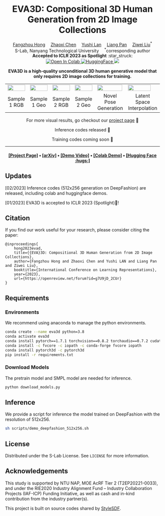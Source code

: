 <div align="center">

<h1>EVA3D: Compositional 3D Human Generation from 2D Image Collections</h1>

<div>
    <a href='https://hongfz16.github.io/' target='_blank'>Fangzhou Hong</a>&emsp;
    <a href='https://frozenburning.github.io/' target='_blank'>Zhaoxi Chen</a>&emsp;
    <a href='https://github.com/NIRVANALAN' target='_blank'>Yushi Lan</a>&emsp;
    <a href='https://scholar.google.com/citations?user=lSDISOcAAAAJ&hl=zh-CN' target='_blank'>Liang Pan</a>&emsp;
    <a href='https://liuziwei7.github.io/' target='_blank'>Ziwei Liu</a><sup>*</sup>
</div>
<div>
    S-Lab, Nanyang Technological University&emsp; <sup>*</sup>corresponding author
</div>

<div>
    <strong>Accepted to ICLR 2023 as Spotlight</strong> :star_struck:
</div>

<div>
<a target="_blank" href="https://colab.research.google.com/github/hongfz16/EVA3D/blob/main/notebook/EVA3D_Demo.ipynb">
  <img src="https://colab.research.google.com/assets/colab-badge.svg" alt="Open In Colab"/>
</a>
<a target="_blank" href="https://huggingface.co/spaces/hongfz16/EVA3D">
  <img src="https://img.shields.io/badge/Demo-%F0%9F%A4%97%20Hugging%20Face-blue" alt="HuggingFace"/>
</a>
<a href="https://hits.seeyoufarm.com"><img src="https://hits.seeyoufarm.com/api/count/incr/badge.svg?url=https%3A%2F%2Fgithub.com%2Fhongfz16%2FEVA3D&count_bg=%2379C83D&title_bg=%23555555&icon=&icon_color=%23E7E7E7&title=hits&edge_flat=false"/></a>
</div>

<strong>EVA3D is a high-quality unconditional 3D human generative model that only requires 2D image collections for training.</strong>

<table>
<tr>
    <td><img src="assets/0032_rgb.gif" width="100%"/></td>
    <td><img src="assets/0032_geo.gif" width="100%"/></td>
    <td><img src="assets/0067_rgb.gif" width="100%"/></td>
    <td><img src="assets/0067_geo.gif" width="100%"/></td>
    <td><img src="assets/0021_rgb_dancing.gif" width="98%"/></td>
    <td><img src="assets/0001_rgb_interpolation.gif" width="88%"/></td>
</tr>
<tr>
    <td align='center' width='14%'>Sample 1 RGB</td>
    <td align='center' width='14%'>Sample 1 Geo</td>
    <td align='center' width='14%'>Sample 2 RGB</td>
    <td align='center' width='14%'>Sample 2 Geo</td>
    <td align='center' width='19%'>Novel Pose Generation</td>
    <td align='center' width='19%'>Latent Space Interpolation</td>
</tr>
</table>

For more visual results, go checkout our <a href="https://hongfz16.github.io/projects/EVA3D.html" target="_blank">project page</a> :open_book:

<!-- This repository will contain the official implementation of _EVA3D: Compositional 3D Human Generation from 2D Image Collections_. -->
Inference codes released :hugs:

Training codes coming soon :beers:

---

<h4 align="center">
  <a href="https://hongfz16.github.io/projects/EVA3D.html" target='_blank'>[Project Page]</a> •
  <a href="https://arxiv.org/abs/2210.04888" target='_blank'>[arXiv]</a> •
  <a href="https://youtu.be/JNV0FJ0aDWM" target='_blank'>[Demo Video]</a> •
  <a href="https://colab.research.google.com/drive/1k6-Sc_EsIT292hNgu-7haC5ghggImQ7f?usp=sharing" target='_blank'>[Colab Demo]</a> •
  <a href="" target='_blank'>[Hugging Face :hugs:]</a>
</h4>

</div>

## Updates
[02/2023] Inference codes (512x256 generation on DeepFashion) are released, including colab and huggingface demos.

[01/2023] EVA3D is accepted to ICLR 2023 (Spotlight):partying_face:!

## Citation
If you find our work useful for your research, please consider citing the paper:
```
@inproceedings{
    hong2023evad,
    title={{EVA}3D: Compositional 3D Human Generation from 2D Image Collections},
    author={Fangzhou Hong and Zhaoxi Chen and Yushi LAN and Liang Pan and Ziwei Liu},
    booktitle={International Conference on Learning Representations},
    year={2023},
    url={https://openreview.net/forum?id=g7U9jD_2CUr}
}
```

## Requirements

### Environments

We recommend using anaconda to manage the python environments.

```bash
conda create --name eva3d python=3.8
conda activate eva3d
conda install pytorch==1.7.1 torchvision==0.8.2 torchaudio==0.7.2 cudatoolkit=10.1 -c pytorch
conda install -c fvcore -c iopath -c conda-forge fvcore iopath
conda install pytorch3d -c pytorch3d
pip install -r requirements.txt
```

### Download Models

The pretrain model and SMPL model are needed for inference.

```bash
python download_models.py
```

## Inference

We provide a script for inference the model trained on DeepFashion with the resolution of 512x256.

```bash
sh scripts/demo_deepfashion_512x256.sh
```

## License

Distributed under the S-Lab License. See `LICENSE` for more information.

## Acknowledgements

This study is supported by NTU NAP, MOE AcRF Tier 2 (T2EP20221-0033), and under the RIE2020 Industry Alignment Fund – Industry Collaboration Projects (IAF-ICP) Funding Initiative, as well as cash and in-kind contribution from the industry partner(s).

This project is built on source codes shared by [StyleSDF](https://github.com/royorel/StyleSDF).
